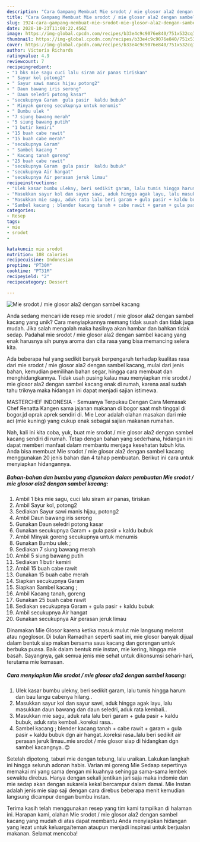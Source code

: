 ```yaml
---
description: "Cara Gampang Membuat Mie srodot / mie glosor ala2 dengan sambel kacang Anti Gagal"
title: "Cara Gampang Membuat Mie srodot / mie glosor ala2 dengan sambel kacang Anti Gagal"
slug: 1924-cara-gampang-membuat-mie-srodot-mie-glosor-ala2-dengan-sambel-kacang-anti-gagal
date: 2020-10-23T11:00:22.456Z
image: https://img-global.cpcdn.com/recipes/b33e4c9c9076e840/751x532cq70/mie-srodot-mie-glosor-ala2-dengan-sambel-kacang-foto-resep-utama.jpg
thumbnail: https://img-global.cpcdn.com/recipes/b33e4c9c9076e840/751x532cq70/mie-srodot-mie-glosor-ala2-dengan-sambel-kacang-foto-resep-utama.jpg
cover: https://img-global.cpcdn.com/recipes/b33e4c9c9076e840/751x532cq70/mie-srodot-mie-glosor-ala2-dengan-sambel-kacang-foto-resep-utama.jpg
author: Victoria Richards
ratingvalue: 4.9
reviewcount: 7
recipeingredient:
- "1 bks mie sagu cuci lalu siram air panas tiriskan"
- " Sayur kol potong2"
- " Sayur sawi manis hijau potong2"
- " Daun bawang iris serong"
- " Daun seledri potong kasar"
- "secukupnya Garam  gula pasir  kaldu bubuk"
- " Minyak goreng secukupnya untuk menumis"
- " Bumbu ulek "
- "7 siung bawang merah"
- "5 siung bawang putih"
- "1 butir kemiri"
- "15 buah cabe rawit"
- "15 buah cabe merah"
- "secukupnya Garam"
- " Sambel kacang "
- " Kacang tanah goreng"
- "25 buah cabe rawit"
- "secukupnya Garam  gula pasir  kaldu bubuk"
- "secukupnya Air hangat"
- "secukupnya Air perasan jeruk limau"
recipeinstructions:
- "Ulek kasar bumbu ulekny, beri sedikit garam, lalu tumis hingga harum dan bau langu cabenya hilang.."
- "Masukkan sayur kol dan sayur sawi, aduk hingga agak layu, lalu masukkan daun bawang dan daun seledri, aduk rata kembali.."
- "Masukkan mie sagu, aduk rata lalu beri garam + gula pasir + kaldu bubuk, aduk rata kembali..koreksi rasa.."
- "Sambel kacang ; blender kacang tanah + cabe rawit + garam + gula pasir + kaldu bubuk dgn air hangat..koreksi rasa..lalu beri sedikit air perasan jeruk limau..mie srodot / mie glosor siap di hidangkan dgn sambel kacangnya..😊"
categories:
- Resep
tags:
- mie
- srodot
- 

katakunci: mie srodot  
nutrition: 108 calories
recipecuisine: Indonesian
preptime: "PT30M"
cooktime: "PT31M"
recipeyield: "2"
recipecategory: Dessert

---
```



![Mie srodot / mie glosor ala2 dengan sambel kacang](https://img-global.cpcdn.com/recipes/b33e4c9c9076e840/751x532cq70/mie-srodot-mie-glosor-ala2-dengan-sambel-kacang-foto-resep-utama.jpg)

Anda sedang mencari ide resep mie srodot / mie glosor ala2 dengan sambel kacang yang unik? Cara menyiapkannya memang tidak susah dan tidak juga mudah. Jika salah mengolah maka hasilnya akan hambar dan bahkan tidak sedap. Padahal mie srodot / mie glosor ala2 dengan sambel kacang yang enak harusnya sih punya aroma dan cita rasa yang bisa memancing selera kita.

Ada beberapa hal yang sedikit banyak berpengaruh terhadap kualitas rasa dari mie srodot / mie glosor ala2 dengan sambel kacang, mulai dari jenis bahan, kemudian pemilihan bahan segar, hingga cara membuat dan menghidangkannya. Tidak usah pusing kalau mau menyiapkan mie srodot / mie glosor ala2 dengan sambel kacang enak di rumah, karena asal sudah tahu triknya maka hidangan ini dapat menjadi sajian istimewa.

MASTERCHEF INDONESIA - Semuanya Terpukau Dengan Cara Memasak Chef Renatta Kangen sama jajanan makanan di bogor saat msh tinggal di bogor.jd oprak aprek sendiri di. Mie Leor adalah olahan masakan dari mie aci (mie kuning) yang cukup enak sebagai sajian makanan rumahan.


Nah, kali ini kita coba, yuk, buat mie srodot / mie glosor ala2 dengan sambel kacang sendiri di rumah. Tetap dengan bahan yang sederhana, hidangan ini dapat memberi manfaat dalam membantu menjaga kesehatan tubuh kita. Anda bisa membuat Mie srodot / mie glosor ala2 dengan sambel kacang menggunakan 20 jenis bahan dan 4 tahap pembuatan. Berikut ini cara untuk menyiapkan hidangannya.

<!--inarticleads1-->

##### Bahan-bahan dan bumbu yang digunakan dalam pembuatan Mie srodot / mie glosor ala2 dengan sambel kacang:

1. Ambil 1 bks mie sagu, cuci lalu siram air panas, tiriskan
1. Ambil  Sayur kol, potong2
1. Sediakan  Sayur sawi manis hijau, potong2
1. Ambil  Daun bawang iris serong
1. Gunakan  Daun seledri potong kasar
1. Gunakan secukupnya Garam + gula pasir + kaldu bubuk
1. Ambil  Minyak goreng secukupnya untuk menumis
1. Gunakan  Bumbu ulek ;
1. Sediakan 7 siung bawang merah
1. Ambil 5 siung bawang putih
1. Sediakan 1 butir kemiri
1. Ambil 15 buah cabe rawit
1. Gunakan 15 buah cabe merah
1. Siapkan secukupnya Garam
1. Siapkan  Sambel kacang ;
1. Ambil  Kacang tanah, goreng
1. Gunakan 25 buah cabe rawit
1. Sediakan secukupnya Garam + gula pasir + kaldu bubuk
1. Ambil secukupnya Air hangat
1. Gunakan secukupnya Air perasan jeruk limau


Dinamakan Mie Glosor karena ketika masuk mulut mie langsung melorot atau ngeglosor. Di bulan Ramadhan seperti saat ini, mie glosor banyak dijual dalam bentuk siap makan bersama saus kacang dan gorengan untuk berbuka puasa. Baik dalam bentuk mie instan, mie kering, hingga mie basah. Sayangnya, gak semua jenis mie sehat untuk dikonsumsi sehari-hari, terutama mie kemasan. 

<!--inarticleads2-->

##### Cara menyiapkan Mie srodot / mie glosor ala2 dengan sambel kacang:

1. Ulek kasar bumbu ulekny, beri sedikit garam, lalu tumis hingga harum dan bau langu cabenya hilang..
1. Masukkan sayur kol dan sayur sawi, aduk hingga agak layu, lalu masukkan daun bawang dan daun seledri, aduk rata kembali..
1. Masukkan mie sagu, aduk rata lalu beri garam + gula pasir + kaldu bubuk, aduk rata kembali..koreksi rasa..
1. Sambel kacang ; blender kacang tanah + cabe rawit + garam + gula pasir + kaldu bubuk dgn air hangat..koreksi rasa..lalu beri sedikit air perasan jeruk limau..mie srodot / mie glosor siap di hidangkan dgn sambel kacangnya..😊


Setelah dipotong, taburi mie dengan tebung, lalu uraikan. Lakukan langkah ini hingga seluruh adonan habis. Varian mi goreng Mie Sedaap sepertinya memakai mi yang sama dengan mi kuahnya sehingga sama-sama lembek sewaktu direbus. Hanya dengan sekali jentikan jari saja maka indomie dan mie sedap akan dengan sukarela kekal bercampur dalam damai. Mie Instan adalah jenis mie siap saji dengan cara direbus beberapa menit kemudian langsung dicampur dengan bumbu instan. 

Terima kasih telah menggunakan resep yang tim kami tampilkan di halaman ini. Harapan kami, olahan Mie srodot / mie glosor ala2 dengan sambel kacang yang mudah di atas dapat membantu Anda menyiapkan hidangan yang lezat untuk keluarga/teman ataupun menjadi inspirasi untuk berjualan makanan. Selamat mencoba!
